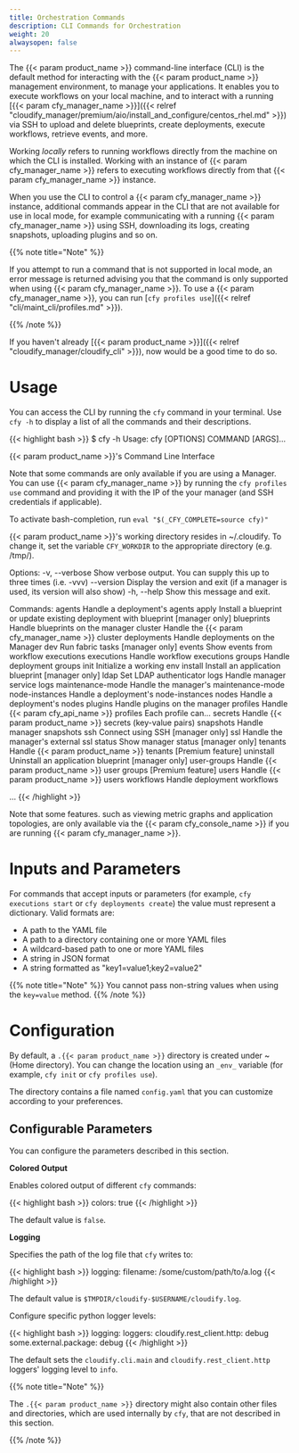 ```yaml
---
title: Orchestration Commands
description: CLI Commands for Orchestration
weight: 20
alwaysopen: false
---
```


The {{< param product_name >}} command-line interface (CLI) is the default method for interacting with the {{< param product_name >}} management environment, to manage your applications. It enables you to execute workflows on your local machine, and to interact with a running [{{< param cfy_manager_name >}}]({{< relref "cloudify_manager/premium/aio/install_and_configure/centos_rhel.md" >}}) via SSH to upload and delete blueprints, create deployments, execute workflows, retrieve events, and more.

Working _locally_ refers to running workflows directly from the machine on which the CLI is installed. Working with an instance of {{< param cfy_manager_name >}} refers to executing workflows directly from that {{< param cfy_manager_name >}} instance.

When you use the CLI to control a {{< param cfy_manager_name >}} instance, additional commands appear in the CLI that are not available for use in local mode, for example communicating with a running {{< param cfy_manager_name >}} using SSH, downloading its logs, creating snapshots, uploading plugins and so on.

{{% note title="Note" %}}

If you attempt to run a command that is not supported in local mode, an error message is returned advising you that the command is only supported when using {{< param cfy_manager_name >}}. To use a {{< param cfy_manager_name >}}, you can run [`cfy profiles use`]({{< relref "cli/maint_cli/profiles.md" >}}).

{{% /note %}}

If you haven't already [{{< param product_name >}}]({{< relref "cloudify_manager/cloudify_cli" >}}), now would be a good time to do so.

# Usage

You can access the CLI by running the `cfy` command in your terminal. Use `cfy -h` to display a list of all the commands and their descriptions.

{{< highlight  bash  >}}
$ cfy -h
Usage: cfy [OPTIONS] COMMAND [ARGS]...

  {{< param product_name >}}'s Command Line Interface

  Note that some commands are only available if you are using a Manager. You
  can use {{< param cfy_manager_name >}} by running the `cfy profiles use` command and providing
  it with the IP of the your manager (and SSH credentials if applicable).

  To activate bash-completion, run `eval "$(_CFY_COMPLETE=source cfy)"`

  {{< param product_name >}}'s working directory resides in ~/.cloudify. To change it, set the
  variable `CFY_WORKDIR` to the appropriate directory (e.g. /tmp/).

Options:
  -v, --verbose  Show verbose output. You can supply this up to three times
                 (i.e. -vvv)
  --version      Display the version and exit (if a manager is used, its
                 version will also show)
  -h, --help     Show this message and exit.

Commands:
  agents            Handle a deployment's agents
  apply             Install a blueprint or update existing deployment with blueprint [manager only]
  blueprints        Handle blueprints on the manager
  cluster           Handle the {{< param cfy_manager_name >}} cluster
  deployments       Handle deployments on the Manager
  dev               Run fabric tasks [manager only]
  events            Show events from workflow executions
  executions        Handle workflow executions
  groups            Handle deployment groups
  init              Initialize a working env
  install           Install an application blueprint [manager only]
  ldap              Set LDAP authenticator
  logs              Handle manager service logs
  maintenance-mode  Handle the manager's maintenance-mode
  node-instances    Handle a deployment's node-instances
  nodes             Handle a deployment's nodes
  plugins           Handle plugins on the manager
  profiles          Handle {{< param cfy_api_name >}} profiles Each profile can...
  secrets           Handle {{< param product_name >}} secrets (key-value pairs)
  snapshots         Handle manager snapshots
  ssh               Connect using SSH [manager only]
  ssl               Handle the manager's external ssl
  status            Show manager status [manager only]
  tenants           Handle {{< param product_name >}} tenants [Premium feature]
  uninstall         Uninstall an application blueprint [manager only]
  user-groups       Handle {{< param product_name >}} user groups [Premium feature]
  users             Handle {{< param product_name >}} users
  workflows         Handle deployment workflows


...
{{< /highlight >}}

Note that some features. such as viewing metric graphs and application topologies, are only available via the {{< param cfy_console_name >}} if you are running {{< param cfy_manager_name >}}.

# Inputs and Parameters

For commands that accept inputs or parameters (for example, `cfy executions start` or `cfy deployments create`) the value must represent a dictionary. Valid formats are:

 * A path to the YAML file
 * A path to a directory containing one or more YAML files
 * A wildcard-based path to one or more YAML files
 * A string in JSON format
 * A string formatted as "key1=value1;key2=value2"

{{% note title="Note" %}}
You cannot pass non-string values when using the `key=value` method.
{{% /note %}}


# Configuration

By default, a `.{{< param product_name >}}` directory is created under ~(Home directory). You can change the location using an `_env_` variable (for example, `cfy init` or `cfy profiles use`).

The directory contains a file named `config.yaml` that you can customize according to your preferences.

## Configurable Parameters

You can configure the parameters described in this section.

**Colored Output**

Enables colored output of different `cfy` commands:

{{< highlight  bash  >}}
colors: true
{{< /highlight >}}

The default value is `false`.

**Logging**

Specifies the path of the log file that `cfy` writes to:

{{< highlight  bash  >}}
logging:
  filename: /some/custom/path/to/a.log
{{< /highlight >}}

The default value is `$TMPDIR/cloudify-$USERNAME/cloudify.log`.

Configure specific python logger levels:

{{< highlight  bash  >}}
logging:
  loggers:
    cloudify.rest_client.http: debug
    some.external.package: debug
{{< /highlight >}}

The default sets the `cloudify.cli.main` and `cloudify.rest_client.http` loggers' logging level to `info`.

{{% note title="Note" %}}

The `.{{< param product_name >}}` directory might also contain other files and directories, which are used internally by `cfy`, that are not described in this section.

{{% /note %}}
